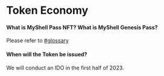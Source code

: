 # Token Economy

#### What is MyShell Pass NFT? What is MyShell Genesis Pass?

Please refer to [#glossary](../product-manual/membership-system-and-robot-rights.md#glossary "mention")

#### When will the Token be issued?

We will conduct an IDO in the first half of 2023.